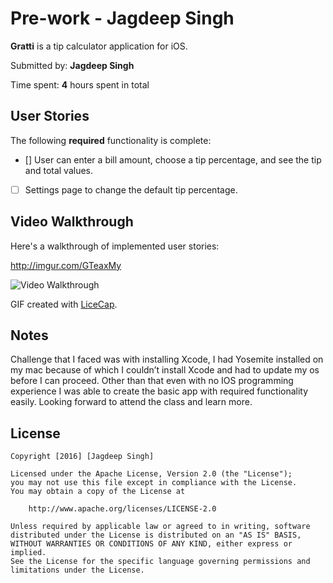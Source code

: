 # Pre-work - Jagdeep Singh
**Gratti** is a tip calculator application for iOS.

Submitted by: **Jagdeep Singh**

Time spent: **4** hours spent in total

## User Stories

The following **required** functionality is complete:

* [] User can enter a bill amount, choose a tip percentage, and see the tip and total values.
* [ ] Settings page to change the default tip percentage.

## Video Walkthrough 

Here's a walkthrough of implemented user stories:

http://imgur.com/GTeaxMy

<img src=“//imgur.com/GTeaxMy” title='Video Walkthrough' width='' alt='Video Walkthrough' />

GIF created with [LiceCap](http://www.cockos.com/licecap/).

## Notes

Challenge that I faced was with installing Xcode, I had Yosemite installed on my mac because of which I couldn’t install Xcode and had to update my os before I can proceed. Other than that even with no IOS programming experience I was able to create the basic app with required functionality easily. Looking forward to attend the class and learn more. 

## License

    Copyright [2016] [Jagdeep Singh]

    Licensed under the Apache License, Version 2.0 (the "License");
    you may not use this file except in compliance with the License.
    You may obtain a copy of the License at

        http://www.apache.org/licenses/LICENSE-2.0

    Unless required by applicable law or agreed to in writing, software
    distributed under the License is distributed on an "AS IS" BASIS,
    WITHOUT WARRANTIES OR CONDITIONS OF ANY KIND, either express or implied.
    See the License for the specific language governing permissions and
    limitations under the License.
